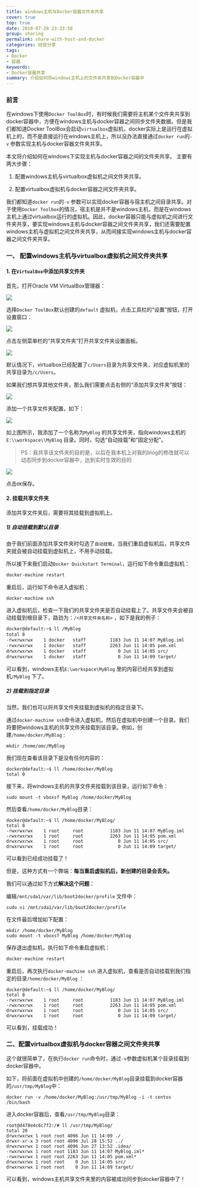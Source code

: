 ```yaml
---
title: windows主机与Docker容器文件夹共享
cover: true
top: true
date: 2018-07-28 23:33:58
group: sharing
permalink: share-with-host-and-docker
categories: 经验分享
tags:
- Docker
- 容器
keywords:
- Docker容器共享
summary: 介绍如何将windows主机上的文件夹共享到Docker容器中
---
```



### 前言

在windows下使用`Docker ToolBox`时，有时候我们需要将主机某个文件夹共享到docker容器中，方便在windows主机与docker容器之间同步文件夹数据。但是我们都知道Docker ToolBox会启动`virtualbox`虚拟机，docker实际上是运行在虚拟机上的，而不是直接运行在windows主机上，所以没办法直接通过`docker run`的`-v` 参数实现主机与docker容器文件夹共享。 

本文将介绍如何在windows下实现主机与docker容器之间的文件夹共享。 主要有两大步骤： 

1. 配置windows主机与virtualbox虚拟机之间文件夹共享。 

2. 配置virtualbox虚拟机与docker容器之间文件夹共享。 

我们都知道`docker run`的`-v` 参数可以实现docker容器与宿主机之间目录共享。对于使用`Docker Toolbox`的情况，宿主机是并不是windows主机，而是在windows主机上通过virtualbox运行的虚拟机。因此，docker容器只能与虚拟机之间进行文件夹共享，要实现windows主机与docker容器之间文件夹共享，我们还需要配置windows主机与虚拟机之间文件夹共享，从而间接实现windows主机与docker容器之间文件夹共享。

### 一、 配置windows主机与virtualbox虚拟机之间文件夹共享

#### 1\. 在`VirtualBox`中添加共享文件夹

首先，打开Oracle VM VirtualBox管理器：

[![](http://wx1.sinaimg.cn/mw690/bd7db87egy1ftq0x1omh4j202102hmx8.jpg)](http://wx1.sinaimg.cn/mw690/bd7db87egy1ftq0x1omh4j202102hmx8.jpg) 

选择`Docker ToolBox`默认创建的`default` 虚拟机，点击工具栏的“设置”按钮，打开设置窗口： 

[![](http://wx4.sinaimg.cn/mw690/bd7db87egy1ftq0x217gkj201k01jmwy.jpg)](http://wx4.sinaimg.cn/mw690/bd7db87egy1ftq0x217gkj201k01jmwy.jpg) 

点击左侧菜单栏的“共享文件夹”打开共享文件夹设置面板。 

[![](http://wx3.sinaimg.cn/mw690/bd7db87egy1ftq0x33qtfj20uw0k5ju9.jpg)](http://wx3.sinaimg.cn/mw690/bd7db87egy1ftq0x33qtfj20uw0k5ju9.jpg) 

默认情况下，virtualbox已经配置了`c/Users`目录为共享文件夹，对应虚拟机里的共享目录为`/c/Users`。 

如果我们想共享其他文件夹，那么我们需要点击右侧的“添加共享文件夹”按钮： 

[![](http://wx3.sinaimg.cn/mw690/bd7db87egy1ftq0x2iitoj200s00u0jw.jpg)](http://wx3.sinaimg.cn/mw690/bd7db87egy1ftq0x2iitoj200s00u0jw.jpg) 

添加一个共享文件夹配置，如下： 

[![](http://wx3.sinaimg.cn/mw690/bd7db87egy1ftq0x45444j20k70c7ta1.jpg)](http://wx3.sinaimg.cn/mw690/bd7db87egy1ftq0x45444j20k70c7ta1.jpg) 

如上图所示，我添加了一个名称为`MyBlog` 的共享文件夹，指向windows主机的`E:\\workspace\\MyBlog` 目录。同时，勾选“自动挂载”和“固定分配”。 

> PS：我共享该文件夹的目的是，以后在我本机上对我的blog的修改就可以动态同步到docker容器中，达到实时生效的目的 

[![](http://wx4.sinaimg.cn/mw690/bd7db87egy1ftq0x4p81bj20k20c5gmj.jpg)](http://wx4.sinaimg.cn/mw690/bd7db87egy1ftq0x4p81bj20k20c5gmj.jpg) 

点击`OK`保存。

#### 2\. 挂载共享文件夹

添加共享文件夹后，需要将其挂载到虚拟机上。 

##### 1) 自动挂载到默认目录 

由于我们前面添加共享文件夹时勾选了`自动挂载`，当我们重启虚拟机后，共享文件夹就会被自动挂载到虚拟机上，不用手动挂载。 

所以接下来我们启动`Docker Quickstart Terminal`，运行如下命令重启虚拟机：

```bash
docker-machine restart
```

重启后，运行如下命令进入虚拟机：

```bash
docker-machine ssh
```

进入虚拟机后，检查一下我们的共享文件夹是否自动挂载上了。共享文件夹会被自动挂载到根目录下，路劲为：`/<共享文件夹名称>` ，如下是我的例子：

```bash
docker@default:~$ ll /MyBlog
total 8
-rwxrwxrwx    1 docker   staff         1183 Jun 11 14:07 MyBlog.iml
-rwxrwxrwx    1 docker   staff         2263 Jun 11 14:05 pom.xml
drwxrwxrwx    1 docker   staff            0 Jun 11 14:05 src/
drwxrwxrwx    1 docker   staff            0 Jun 11 14:09 target/
```

可以看到，windows主机`E:\workspace\MyBlog` 里的内容已经共享到虚拟机`/MyBlog` 下了。 

##### 2) 挂载到指定目录

当然，我们也可以将共享文件夹挂载到虚拟机的指定目录下。 

通过`docker-machine ssh`命令进入虚拟机，然后在虚拟机中创建一个目录。我们将要把windows主机的共享文件夹挂载到该目录。例如，创建`/home/docker/MyBlog` :

```shell
mkdir /home/omc/MyBlog
```

我们现在查看该目录下是没有任何内容的：

```shell
docker@default:~$ ll /home/docker/MyBlog
total 0
```

接下来，将windows主机的共享文件夹挂载到该目录，运行如下命令：

```shell
sudo mount -t vboxsf MyBlog /home/docker/MyBlog
```

然后查看`/home/docker/MyBlog`目录：

```shell
docker@default:~$ ll /home/docker/MyBlog/
total 8
-rwxrwxrwx    1 root     root          1183 Jun 11 14:07 MyBlog.iml
-rwxrwxrwx    1 root     root          2263 Jun 11 14:05 pom.xml
drwxrwxrwx    1 root     root             0 Jun 11 14:05 src/
drwxrwxrwx    1 root     root             0 Jun 11 14:09 target/
```

可以看到已经成功挂载了！ 

但是，这种方式有一个弊端：**每当重启虚拟机后，新创建的目录会丢失。** 

我们可以通过如下方式**解决这个问题**： 

编辑`/mnt/sda1/var/lib/boot2docker/profile` 文件中：

```shell
sudo vi /mnt/sda1/var/lib/boot2docker/profile
```

在文件最后增加如下配置：
```shell
mkdir /home/docker/MyBlog
sudo mount -t vboxsf MyBlog /home/docker/MyBlog
```
保存退出虚拟机，执行如下命令重启虚拟机：

```bash
docker-machine restart
```

重启后，再次执行`docker-machine ssh` 进入虚拟机，查看是否自动挂载到我们指定的目录`/home/docker/MyBlog` ：

```shell
docker@default:~$ ll /home/docker/MyBlog/
total 8
-rwxrwxrwx    1 root     root          1183 Jun 11 14:07 MyBlog.iml
-rwxrwxrwx    1 root     root          2263 Jun 11 14:05 pom.xml
drwxrwxrwx    1 root     root             0 Jun 11 14:05 src/
drwxrwxrwx    1 root     root             0 Jun 11 14:09 target/
```

可以看到，挂载成功！

### 二、配置virtualbox虚拟机与docker容器之间文件夹共享

这个就很简单了，在执行`docker run`命令时，通过`-v`参数虚拟机某个目录挂载到docker容器中。 

如下，将前面在虚拟机中创建的`/home/docker/MyBlog`目录挂载到docker容器的`/usr/tmp/MyBlog`中：

```shell
docker run -v /home/docker/MyBlog:/usr/tmp/MyBlog -i -t centos /bin/bash
```

进入docker容器后，查看`/usr/tmp/MyBlog`目录：

```shell
root@d478e4c6c7f2:/# ll /usr/tmp/MyBlog/
total 20
drwxrwxrwx 1 root root 4096 Jun 11 14:09 ./
drwxr-xr-x 3 root root 4096 Jul 28 15:52 ../
drwxrwxrwx 1 root root 4096 Jun 27 13:52 .idea/
-rwxrwxrwx 1 root root 1183 Jun 11 14:07 MyBlog.iml*
-rwxrwxrwx 1 root root 2263 Jun 11 14:05 pom.xml*
drwxrwxrwx 1 root root    0 Jun 11 14:05 src/
drwxrwxrwx 1 root root    0 Jun 11 14:09 target/
```

可以看到，windows主机共享文件夹里的内容被成功同步到docker容器中了！